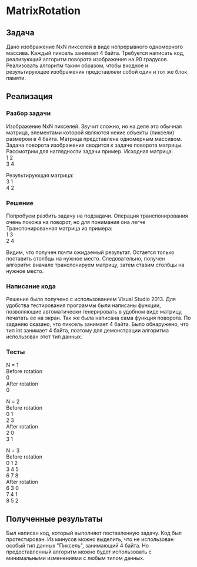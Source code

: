 # MatrixRotation

## Задача
Дано изображение NxN пикселей в виде непрерывного одномерного массива. Каждый пиксель занимает 4 байта. Требуется написать код, реализующий алгоритм поворота изображения на 90 градусов. Реализовать алгоритм таким образом, чтобы входное и результирующее изображения представляли собой один и тот же блок памяти.

## Реализация
### Разбор задачи
Изображение NxN пикселей. Звучит сложно, но на деле это обычная матрица, элементами которой являются некие объекты (пиксели) размером в 4 байта. Матрица представлена одномерным массивом. Задача поворота изображения сводится к задаче поворота матрицы. 
Рассмотрим для наглядности задачи пример.
Исходная матрица:  
1 2  
3 4  

Результирующая матрица:  
3 1  
4 2  

### Решение
Попробуем разбить задачу на подзадачи. Операция транспонирования очень похожа на поворот, но для понимания она легче
Транспонированная матрица из примера:  
1 3  
2 4  

Видим, что получен почти ожидаемый результат. Остается только поставить столбцы на нужное место.
Следовательно, получен алгоритм: вначале транспонируем матрицу, затем ставим столбцы на нужное место.
### Написание кода
Решение было получено с использованием Visual Studio 2013. 
Для удобства тестирования программы были написаны функции, позволяющие автоматически генерировать в удобном виде матрицу, печатать ее на экран. Так же была написана сама функция поворота.
По заданию сказано, что пиксель занимает 4 байта. Было обнаружено, что тип int занимает 4 байта, поэтому для демонстрации алгоритма использован этот тип данных.
### Тесты
N = 1  
Before rotation  
0  
After rotation  
0  

N = 2  
Before rotation  
0 1  
2 3  
After rotation  
2 0  
3 1  

N = 3  
Before rotation  
0 1 2  
3 4 5  
6 7 8  
After rotation  
6 3 0  
7 4 1  
8 5 2  
  
## Полученные результаты
Был написан код, который выполняет поставленную задачу. Код был протестирован. Из минусов можно выделить, что не использован особый тип данных "Пиксель", занимающий 4 байта. Но предоставленный алгоритм можно будет использовать с минимальными изменениями с любым типом данных.
